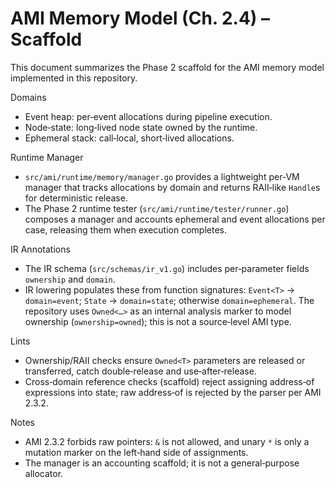 # AMI Memory Model (Ch. 2.4) – Scaffold

This document summarizes the Phase 2 scaffold for the AMI memory model implemented in this repository.

Domains

- Event heap: per‑event allocations during pipeline execution.
- Node‑state: long‑lived node state owned by the runtime.
- Ephemeral stack: call‑local, short‑lived allocations.

Runtime Manager

- `src/ami/runtime/memory/manager.go` provides a lightweight per‑VM manager that tracks allocations by domain and returns RAII‑like `Handle`s for deterministic release.
- The Phase 2 runtime tester (`src/ami/runtime/tester/runner.go`) composes a manager and accounts ephemeral and event allocations per case, releasing them when execution completes.

IR Annotations

- The IR schema (`src/schemas/ir_v1.go`) includes per‑parameter fields `ownership` and `domain`.
- IR lowering populates these from function signatures: `Event<T>` → `domain=event`; `State` → `domain=state`; otherwise `domain=ephemeral`. The repository uses `Owned<…>` as an internal analysis marker to model ownership (`ownership=owned`); this is not a source‑level AMI type.

Lints

- Ownership/RAII checks ensure `Owned<T>` parameters are released or transferred, catch double‑release and use‑after‑release.
- Cross‑domain reference checks (scaffold) reject assigning address‑of expressions into state; raw address‑of is rejected by the parser per AMI 2.3.2.

Notes

- AMI 2.3.2 forbids raw pointers: `&` is not allowed, and unary `*` is only a mutation marker on the left‑hand side of assignments.
- The manager is an accounting scaffold; it is not a general‑purpose allocator.
